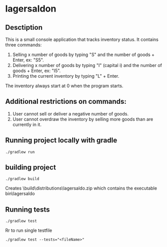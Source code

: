# lagersaldon

## Desctiption
This is a small console application that tracks inventory status.
It contains three commands:
1. Selling x number of goods by typing "S" and the number of goods + Enter, ex: "S5".
2. Delivering x number of goods by typing "I" (capital i) and the number of goods + Enter, ex: "I5".
3. Printing the current inventory by typing "L" + Enter.

The inventory always start at 0 when the program starts.

## Additional restrictions on commands:
1. User cannot sell or deliver a negative number of goods.
2. User cannot overdraw the inventory by selling more goods than are currently in it.

## Running project locally with gradle
    ./gradlew run

## building project
    ./gradlew build
Creates \build\distributions\lagersaldo.zip 
which contains the executable bin\lagersaldo

## Running tests
    ./gradlew test

Rr to run single testfile

    ./gradlew test --tests="<fileName>"

